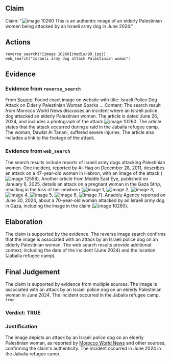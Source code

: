 ## Claim
Claim: "![image 10260](media/99.jpg) This is an authentic image of an elderly Palestinian women being attacked by an Israeli army dog in June 2024."

## Actions
```
reverse_search(![image 10260](media/99.jpg))
web_search("Israeli army dog attack Palestinian woman")
```

## Evidence
### Evidence from `reverse_search`
From [Source](https://www.moroccoworldnews.com/2024/06/18005/israeli-police-dog-attack-on-elderly-palestinian-woman-sparks-outrage/): Found exact image on website with title: Israeli Police Dog Attack on Elderly Palestinian Woman Sparks ...
Content: The search result from Morocco World News discusses an incident where an Israeli police dog attacked an elderly Palestinian woman. The article is dated June 26, 2024, and includes a photograph of the attack ![image 10260](media/99.jpg). The article states that the attack occurred during a raid in the Jabalia refugee camp. The woman, Dawlat Al Tanani, suffered severe injuries. The article also includes a link to the footage of the attack.


### Evidence from `web_search`
The search results include reports of Israeli army dogs attacking Palestinian women. One incident, reported by Al-Haq on December 28, 2011, describes an attack on a 47-year-old woman in Hebron, with an image of the attack (![image 12558](media/2025-08-31_00-28-1756600090-536422.jpg)). Another article from Middle East Eye, published on January 6, 2025, details an attack on a pregnant woman in the Gaza Strip, resulting in the loss of her newborn (![image 1](media/0.jpg), ![image 2](media/3.jpg), ![image 3](media/4.jpg), ![image 4](media/5.jpg), ![image 5](media/6.jpg), ![image 6](media/8.jpg), ![image 7](media/9.jpg)). Anadolu Agency reported on June 30, 2024, about a 70-year-old woman attacked by an Israeli army dog in Gaza, including the image in the claim (![image 10260](media/99.jpg)).


## Elaboration
The claim is supported by the evidence. The reverse image search confirms that the image is associated with an attack by an Israeli police dog on an elderly Palestinian woman. The web search results provide additional context, including the date of the incident (June 2024) and the location (Jabalia refugee camp).


## Final Judgement
The claim is supported by evidence from multiple sources. The image is associated with an attack by an Israeli police dog on an elderly Palestinian woman in June 2024. The incident occurred in the Jabalia refugee camp. `true`

### Verdict: TRUE

### Justification
The image depicts an attack by an Israeli police dog on an elderly Palestinian woman, as reported by [Morocco World News](https://www.moroccoworldnews.com/2024/06/18005/israeli-police-dog-attack-on-elderly-palestinian-woman-sparks-outrage/) and other sources, confirming the claim's authenticity. The incident occurred in June 2024 in the Jabalia refugee camp.
